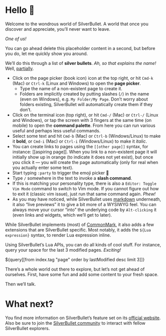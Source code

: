 # Hello 👋
Welcome to the wondrous world of SilverBullet. A world that once you discover and appreciate, you’ll never want to leave.

_One of us!_

You can go ahead delete this placeholder content in a second, but before you do, let me quickly show you around.

We’ll do this through a list of **silver bullets**. _Ah, so that explains the name!_ Well, [partially](https://en.wikipedia.org/wiki/Silver_bullet).

* Click on the page picker (book icon) icon at the top right, or hit `Cmd-k` (Mac) or `Ctrl-k` (Linux and Windows) to open the **page picker**.
  * Type the name of a non-existent page to create it.
  * Folders are implicitly created by putting slashes (`/`) in the name (even on Windows), e.g. `My Folder/My Page`. Don’t worry about folders existing, SilverBullet will automatically create them if they don’t.
* Click on the terminal icon (top right), or hit `Cmd-/` (Mac) or `Ctrl-/` (Linux and Windows), or tap the screen with 3 fingers at the same time (on mobile) to open the **command palette**. From here you can run various useful and perhaps less useful commands.
* Select some text and hit `Cmd-b` (Mac) or `Ctrl-b` (Windows/Linux) to make it **bold**, or `Cmd-i` (Mac) or `Ctrl-i` (Windows/Linux) to make it _italic_.
* You can create links to pages using the `[[other page]]` syntax, for instance: [[aspiring page]]. When you link to a non-existent page it will initially show up in orange (to indicate it does not yet exist), but once you click it — you will create the page automatically (only for real when you actually enter some text).
* Start typing `:party` to trigger the emoji picker 🎉
* Type `/` somewhere in the text to invoke a **slash command**.
* If this is matching your personality type, there is also a `Editor: Toggle Vim Mode` command to switch to Vim mode. If you cannot figure out how to exit it (classic vim issue), just run that same command again. _Phew!_
* As you may have noticed, while SilverBullet uses [markdown](https://www.markdownguide.org/) underneath, it also “live previews” it to give a bit more of a WYSIWYG feel. You can always move your cursor “into” the underlying code by `Alt-clicking` it (even links and widgets, which we’ll get to later).

While SilverBullet implements (most) of [CommonMark](https://commonmark.org/), it also adds a few extensions that are SilverBullet specific. Most notably, it adds the `${Lua expression}` syntax, to render Lua expression inline.

Using SilverBullet’s Lua APIs, you can do all kinds of cool stuff. For instance, query your space for the last 3 modified pages. _Exciting!_

${query[[from index.tag "page" order by lastModified desc limit 3]]}

There’s a whole world out there to explore, but let’s not get ahead of ourselves. First, have some fun and add some content to your fresh space.

Then we’ll talk.

# What next?
You find more information on SilverBullet’s feature set on its [official website](https://v2.silverbullet.md/). Also be sure to join the [SilverBullet community](https://community.silverbullet.md/) to interact with fellow SilverBullet explorers.